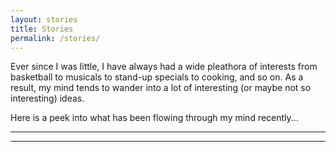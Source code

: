 ```yaml
---
layout: stories
title: Stories
permalink: /stories/
---
```


Ever since I was little, I have always had a wide pleathora of interests
from basketball to musicals to stand-up specials to cooking, and so on. As a result, my mind tends to wander into a lot of interesting (or maybe not so interesting) ideas.

Here is a peek into what has been flowing through my mind recently...

---
---
<p></p>